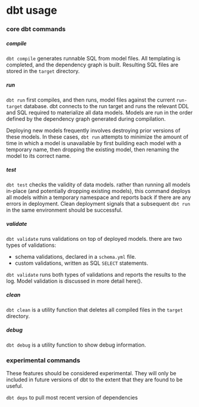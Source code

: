 # dbt usage #

### core dbt commands ###

##### compile #####

`dbt compile` generates runnable SQL from model files. All templating is completed, and the dependency graph is built. Resulting SQL files are stored in the `target` directory.

##### run #####

`dbt run` first compiles, and then runs, model files against the current `run-target` database. dbt connects to the run target and runs the relevant DDL and SQL required to materialize all data models. Models are run in the order defined by the dependency graph generated during compilation.

Deploying new models frequently involves destroying prior versions of these models. In these cases, `dbt run` attempts to minimize the amount of time in which a model is unavailable by first building each model with a temporary name, then dropping the existing model, then renaming the model to its correct name.

##### test #####

`dbt test` checks the validity of data models. rather than running all models in-place (and potentially dropping existing models), this command deploys all models within a temporary namespace and reports back if there are any errors in deployment. Clean deployment signals that a subsequent `dbt run` in the same environment should be successful.

##### validate #####

`dbt validate` runs validations on top of deployed models. there are two types of validations:
- schema validations, declared in a `schema.yml` file.
- custom validations, written as SQL `SELECT` statements.

`dbt validate` runs both types of validations and reports the results to the log. Model validation is discussed in more detail here().

##### clean #####

`dbt clean` is a utility function that deletes all compiled files in the `target` directory.

##### debug #####

`dbt debug` is a utility function to show debug information.

### experimental commands ###
These features should be considered experimental. They will only be included in future versions of dbt to the extent that they are found to be useful.

`dbt deps` to pull most recent version of dependencies
